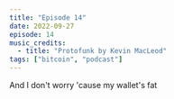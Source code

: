 ```yaml
---
title: "Episode 14"
date: 2022-09-27
episode: 14
music_credits:
  - title: "Protofunk by Kevin MacLeod"
tags: ["bitcoin", "podcast"]
---
```


And I don't worry 'cause my wallet's fat